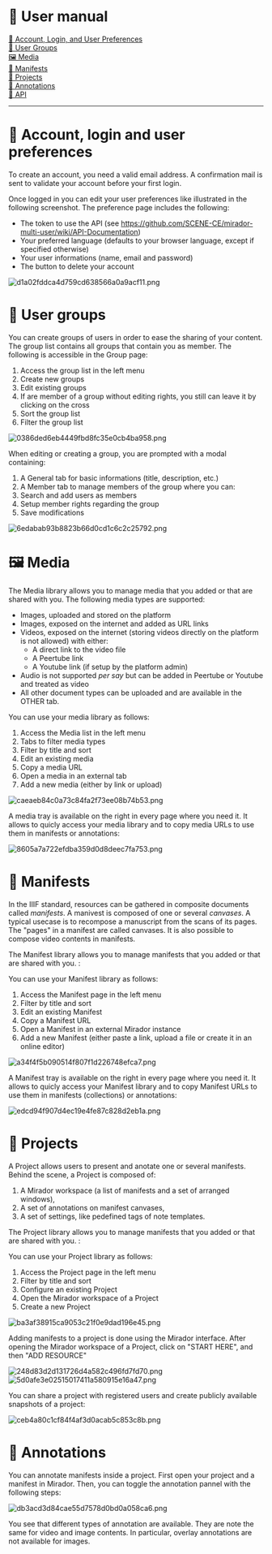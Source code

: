 # 📗 User manual

[👤 Account, Login, and User Preferences](#account-login-and-user-preferences)  
[👥 User Groups](#user-groups)  
[🖼 Media](#media)  
[📜 Manifests](#manifests)  
[📁 Projects](#projects)  
[📝 Annotations](#annotations)  
[🔗 API](#api)  

---
# 👤 Account, login and user preferences

To create an account, you need a valid email address. A confirmation mail is sent to validate your account before your first login.

Once logged in you can edit your user preferences like illustrated in the following screenshot. The preference page includes the following:

* The token to use the API (see https://github.com/SCENE-CE/mirador-multi-user/wiki/API-Documentation)
* Your preferred language (defaults to your browser language, except if specified otherwise)
* Your user informations (name, email and password)
* The button to delete your account

![d1a02fddca4d759cd638566a0a9acf11.png](./media/d1a02fddca4d759cd638566a0a9acf11.png)
# 👥 User groups

You can create groups of users in order to ease the sharing of your content. 
The group list contains all groups that contain you as member.
The following is accessible in the Group page:

1. Access the group list in the left menu
2. Create new groups
3. Edit existing groups
4. If are member of a group without editing rights, you still can leave it by clicking on the cross
5. Sort the group list
6. Filter the group list

![0386ded6eb4449fbd8fc35e0cb4ba958.png](./media/0386ded6eb4449fbd8fc35e0cb4ba958.png)

When editing or creating a group, you are prompted with a modal containing:

1. A General tab for basic informations (title, description, etc.)
2. A Member tab to manage members of the group where you can:
3. Search and add users as members
4. Setup member rights regarding the group
5. Save modifications

![6edabab93b8823b66d0cd1c6c2c25792.png](./media/6edabab93b8823b66d0cd1c6c2c25792.png) 

# 🖼 Media

The Media library allows you to manage media that you added or that are shared with you. The following media types are supported:

* Images, uploaded and stored on the platform   
* Images, exposed on the internet and added as URL links
* Videos, exposed on the internet (storing videos directly on the platform is not allowed) with either:
    * A direct link to the video file
    * A Peertube link
    * A Youtube link (if setup by the platform admin)
* Audio is not supported _per say_ but can be added in Peertube or Youtube and treated as video
* All other document types can be uploaded and are available in the OTHER tab.

You can use your media library as follows:

1. Access the Media list in the left menu
2. Tabs to filter media types
3. Filter by title and sort
4. Edit an existing media
5. Copy a media URL
6. Open a media in an external tab
7. Add a new media (either by link or upload)

![caeaeb84c0a73c84fa2f73ee08b74b53.png](./media/caeaeb84c0a73c84fa2f73ee08b74b53.png)

A media tray is available on the right in every page where you need it. It allows to quicly access your media library and to copy media URLs to use them in manifests or annotations:

![8605a7a722efdba359d0d8deec7fa753.png](./media/8605a7a722efdba359d0d8deec7fa753.png)


# 📜 Manifests
In the IIIF standard, resources can be gathered in composite documents called _manifests_. A manivest is composed of one or several _canvases_. A typical usecase is to recompose a manuscript from the scans of its pages. The "pages" in a manifest are called canvases. It is also possible to compose video contents in manifests.

The Manifest library allows you to manage manifests that you added or that are shared with you. :

You can use your Manifest library as follows:

1. Access the Manifest page in the left menu
2. Filter by title and sort
3. Edit an existing Manifest
4. Copy a Manifest URL
5. Open a Manifest in an external Mirador instance
6. Add a new Manifest (either paste a link, upload a file or create it in an online editor)

![a34f4f5b090514f807f1d226748efca7.png](./media/a34f4f5b090514f807f1d226748efca7.png)

A Manifest tray is available on the right in every page where you need it. It allows to quicly access your Manifest library and to copy Manifest URLs to use them in manifests (collections) or annotations:

![edcd94f907d4ec19e4fe87c828d2eb1a.png](./media/edcd94f907d4ec19e4fe87c828d2eb1a.png)

# 📁 Projects

A Project allows users to present and anotate one or several manifests. Behind the scene, a Project is composed of:

1. A Mirador workspace (a list of manifests and a set of arranged windows),
2. A set of annotations on manifest canvases,
3. A set of settings, like pedefined tags of note templates.

The Project library allows you to manage manifests that you added or that are shared with you. :

You can use your Project library as follows:

1. Access the Project page in the left menu
2. Filter by title and sort
3. Configure an existing Project
4. Open the Mirador workspace of a Project
5. Create a new Project 

![ba3af38915ca9053c21f0e9dad196e45.png](./media/ba3af38915ca9053c21f0e9dad196e45.png)

Adding manifests to a project is done using the Mirador interface. After opening the Mirador workspace of a Project, click on "START HERE", and then "ADD RESOURCE"

![248d83d2d131726d4a582c496fd7fd70.png](./media/248d83d2d131726d4a582c496fd7fd70.png)
![5d0afe3e02515017411a580915e16a47.png](./media/5d0afe3e02515017411a580915e16a47.png)

You can share a project with registered users and create publicly available snapshots of a project:

![ceb4a80c1cf84f4af3d0acab5c853c8b.png](./media/ceb4a80c1cf84f4af3d0acab5c853c8b.png)


# 📝 Annotations

You can annotate manifests inside a project. First open your project and a manifest in Mirador. Then, you can toggle the annotation pannel with the following steps:

![db3acd3d84cae55d7578d0bd0a058ca6.png](./media/db3acd3d84cae55d7578d0bd0a058ca6.png)

You see that different types of annotation are available. They are note the same for video and image contents. In particular, overlay annotations are not available for images. 